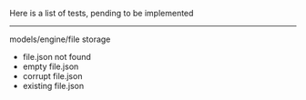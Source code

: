 Here is a list of tests, pending to be implemented

---

models/engine/file storage

- file.json not found
- empty file.json
- corrupt file.json
- existing file.json

